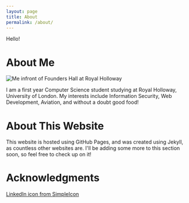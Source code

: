 ```yaml
---
layout: page
title: About
permalink: /about/
---
```

Hello!

# About Me
![Me infront of Founders Hall at Royal Holloway](../resources/andrewnco/images/About.jpg)

I am a first year Computer Science student studying at Royal Holloway,
University of London. My interests include Information Security, Web
Development, Aviation, and without a doubt good food! 

# About This Website
This website is hosted using GitHub Pages, and was created using Jekyll, as
countless other websites are. I'll be adding some more to this section soon, so
feel free to check up on it!

# Acknowledgments

[LinkedIn icon from SimpleIcon](http://www.flaticon.com/authors/simpleicon)

